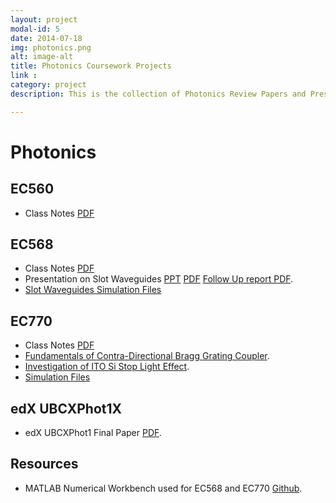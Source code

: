 ```yaml
---
layout: project
modal-id: 5
date: 2014-07-18
img: photonics.png
alt: image-alt
title: Photonics Coursework Projects
link :
category: project
description: This is the collection of Photonics Review Papers and Presentations that were made in EC770 and EC568 at BU.

---
```

# Photonics

## EC560

- Class Notes [PDF](/resources/notes/EC560.pdf)

## EC568

- Class Notes [PDF](/resources/notes/EC568.pdf)
- Presentation on Slot Waveguides [PPT](/resources/02_Sanka.pptx) [PDF](/resources/02_Sanka.pdf) [Follow Up report PDF](/resources/02_Sanka_followup.pdf).
- [Slot Waveguides Simulation Files](/resources/simulations/EC568.zip)

## EC770

- Class Notes [PDF](/resources/notes/EC770.pdf)
- [Fundamentals of Contra-Directional Bragg Grating Coupler](https://www.academia.edu/13126127/Fundamentals_of_Contra-Directional_Bragg_Grating_Coupler).
- [Investigation of ITO Si Stop Light Effect](https://www.academia.edu/13126141/Investigation_of_ITO_Si_ITO_Stop_Light_Effect).
- [Simulation Files](/resources/simulations/EC770.zip)

## edX UBCXPhot1X

- edX UBCXPhot1 Final Paper [PDF](/resources/EBeam_rkrishnasanka_final.pdf).

## Resources

- MATLAB Numerical Workbench used for EC568 and EC770 [Github](https://github.com/rkrishnasanka/Photonics).
